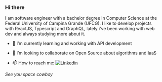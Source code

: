 ### Hi there  

I am software engineer with a bachelor degree in Computer Science at the Federal University of Campina Grande (UFCG). I like to develop projects with ReactJS, Typescript and GraphQL, lately i've been working with web dev and always studying more about it.



- 🌱 I’m currently learning and working with API development

- 👯 I’m looking to collaborate on Open Source about algorithms and IaaS


- 📫 How to reach me: 
[![Linkedin](https://img.shields.io/badge/-LinkedIn-blue?style=flat&logo=linkedin)](https://www.linkedin.com/in/brener-quevedo)


 *See you space cowboy*
 

